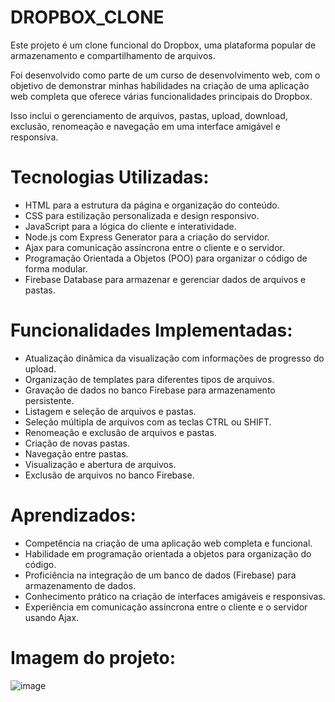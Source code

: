 # DROPBOX_CLONE

Este projeto é um clone funcional do Dropbox, uma plataforma popular de armazenamento e compartilhamento de arquivos.    

Foi desenvolvido como parte de um curso de desenvolvimento web, com o objetivo de demonstrar minhas habilidades na criação de uma aplicação web completa que oferece várias funcionalidades principais do Dropbox.    

Isso inclui o gerenciamento de arquivos, pastas, upload, download, exclusão, renomeação e navegação em uma interface amigável e responsiva.

##

#  Tecnologias Utilizadas:

- HTML para a estrutura da página e organização do conteúdo.
- CSS para estilização personalizada e design responsivo.
- JavaScript para a lógica do cliente e interatividade.
- Node.js com Express Generator para a criação do servidor.
- Ajax para comunicação assíncrona entre o cliente e o servidor.
- Programação Orientada a Objetos (POO) para organizar o código de forma modular.
- Firebase Database para armazenar e gerenciar dados de arquivos e pastas.

##

# Funcionalidades Implementadas:

- Atualização dinâmica da visualização com informações de progresso do upload.
- Organização de templates para diferentes tipos de arquivos.
- Gravação de dados no banco Firebase para armazenamento persistente.
- Listagem e seleção de arquivos e pastas.
- Seleção múltipla de arquivos com as teclas CTRL ou SHIFT.
- Renomeação e exclusão de arquivos e pastas.
- Criação de novas pastas.
- Navegação entre pastas.
- Visualização e abertura de arquivos.
- Exclusão de arquivos no banco Firebase.

## 

# Aprendizados:

- Competência na criação de uma aplicação web completa e funcional.
- Habilidade em programação orientada a objetos para organização do código.
- Proficiência na integração de um banco de dados (Firebase) para armazenamento de dados.
- Conhecimento prático na criação de interfaces amigáveis e responsivas.
- Experiência em comunicação assíncrona entre o cliente e o servidor usando Ajax.

##

# Imagem do projeto:

![image](https://github.com/Jose-Capucho/DROPBOX_CLONE/assets/97485966/643f3f7e-d1bc-48ca-8126-9061fec6d0c6)
